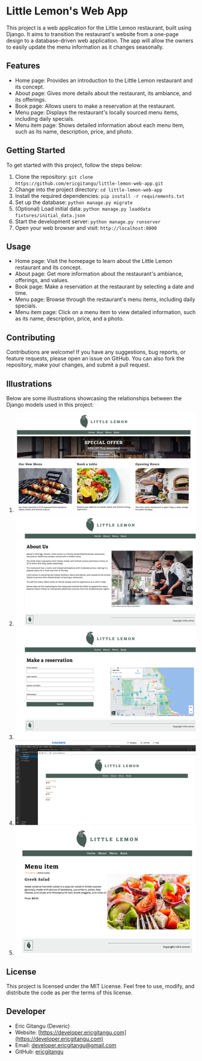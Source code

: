 # Little Lemon's Web App

This project is a web application for the Little Lemon restaurant, built using Django. It aims to transition the restaurant's website from a one-page design to a database-driven web application. The app will allow the owners to easily update the menu information as it changes seasonally.

## Features

- Home page: Provides an introduction to the Little Lemon restaurant and its concept.
- About page: Gives more details about the restaurant, its ambiance, and its offerings.
- Book page: Allows users to make a reservation at the restaurant.
- Menu page: Displays the restaurant's locally sourced menu items, including daily specials.
- Menu item page: Shows detailed information about each menu item, such as its name, description, price, and photo.

## Getting Started

To get started with this project, follow the steps below:

1. Clone the repository: `git clone https://github.com/ericgitangu/little-lemon-web-app.git`
2. Change into the project directory: `cd little-lemon-web-app`
3. Install the required dependencies: `pip install -r requirements.txt`
4. Set up the database: `python manage.py migrate`
5. (Optional) Load initial data: `python manage.py loaddata fixtures/initial_data.json`
6. Start the development server: `python manage.py runserver`
7. Open your web browser and visit: `http://localhost:8000`

## Usage

- Home page: Visit the homepage to learn about the Little Lemon restaurant and its concept.
- About page: Get more information about the restaurant's ambiance, offerings, and values.
- Book page: Make a reservation at the restaurant by selecting a date and time.
- Menu page: Browse through the restaurant's menu items, including daily specials.
- Menu item page: Click on a menu item to view detailed information, such as its name, description, price, and a photo.

## Contributing

Contributions are welcome! If you have any suggestions, bug reports, or feature requests, please open an issue on GitHub. You can also fork the repository, make your changes, and submit a pull request.

## Illustrations

Below are some illustrations showcasing the relationships between the Django models used in this project:

1. ![Home Page](/assets/6.png)
2. ![About Page](/assets/12.png)
3. ![Book Page](/assets/13.png)
4. ![Menu Page](/assets/10.png)
5. ![Menu Item Page](/assets/11.png)

## License

This project is licensed under the MIT License. Feel free to use, modify, and distribute the code as per the terms of this license.

## Developer

- Eric Gitangu (Deveric)
- Website: [https://developer.ericgitangu.com](https://developer.ericgitangu.com)
- Email: <developer.ericgitangu@gmail.com>
- GitHub: [ericgitangu](https://github.com/ericgitangu)
